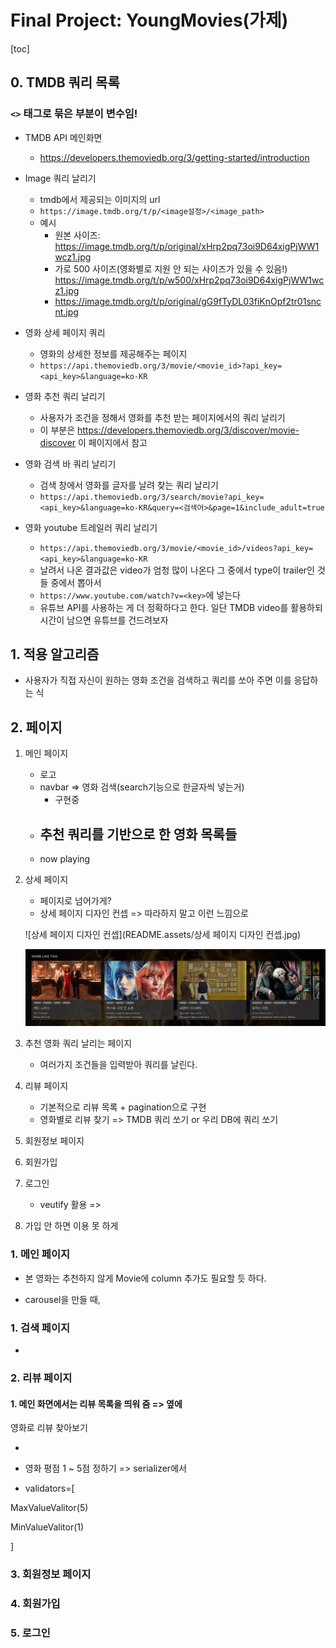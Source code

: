 # Final Project: YoungMovies(가제)

[toc]

## 0. TMDB 쿼리 목록

### `<>` 태그로 묶은 부분이 변수임!

- TMDB API 메인화면
  - https://developers.themoviedb.org/3/getting-started/introduction



- Image 쿼리 날리기
  - tmdb에서 제공되는 이미지의 url
  - `https://image.tmdb.org/t/p/<image설정>/<image_path>`
  - 예시
    - 원본 사이즈: https://image.tmdb.org/t/p/original/xHrp2pq73oi9D64xigPjWW1wcz1.jpg
    - 가로 500 사이즈(영화별로 지원 안 되는 사이즈가 있을 수 있음!) https://image.tmdb.org/t/p/w500/xHrp2pq73oi9D64xigPjWW1wcz1.jpg
    - https://image.tmdb.org/t/p/original/gG9fTyDL03fiKnOpf2tr01sncnt.jpg



- 영화 상세 페이지 쿼리
  - 영화의 상세한 정보를 제공해주는 페이지
  - `https://api.themoviedb.org/3/movie/<movie_id>?api_key=<api_key>&language=ko-KR`



- 영화 추천 쿼리 날리기
  - 사용자가 조건을 정해서 영화를 추천 받는 페이지에서의 쿼리 날리기
  - 이 부분은 https://developers.themoviedb.org/3/discover/movie-discover 이 페이지에서 참고



- 영화 검색 바 쿼리 날리기
  - 검색 창에서 영화를 글자를 날려 찾는 쿼리 날리기
  - `https://api.themoviedb.org/3/search/movie?api_key=<api_key>&language=ko-KR&query=<검색어>&page=1&include_adult=true`



- 영화 youtube 트레일러 쿼리 날리기
  - `https://api.themoviedb.org/3/movie/<movie_id>/videos?api_key=<api_key>&language=ko-KR`
  - 날려서 나온 결과값은 video가 엄청 많이 나온다 그 중에서 type이 trailer인 것들 중에서 뽑아서
  - `https://www.youtube.com/watch?v=<key>`에 넣는다
  - 유튜브 API를 사용하는 게 더 정확하다고 한다. 일단 TMDB video를 활용하되 시간이 남으면 유튜브를 건드려보자



## 1. 적용 알고리즘

- 사용자가 직접 자신이 원하는 영화 조건을 검색하고 쿼리를 쏘아 주면 이를 응답하는 식



## 2. 페이지

1. 메인 페이지

   - 로고
   - navbar => 영화 검색(search기능으로 한글자씩 넣는거)
     - 구현중
   - 추천 쿼리를 기반으로 한 영화 목록들
     - 
   - now playing

2. 상세 페이지

   - 페이지로 넘어가게?
   - 상세 페이지 디자인 컨셉 => 따라하지 말고 이런 느낌으로

   ![상세 페이지 디자인 컨셉](README.assets/상세 페이지 디자인 컨셉.jpg)

   ![구현](README.assets/구현.jpg)

   

3. 추천 영화 쿼리 날리는 페이지

   - 여러가지 조건들을 입력받아 쿼리를 날린다.

   

4. 리뷰 페이지

   - 기본적으로 리뷰 목록 + pagination으로 구현
   - 영화별로 리뷰 찾기 => TMDB 쿼리 쏘기 or 우리 DB에 쿼리 쏘기



4. 회원정보 페이지

5. 회원가입

6. 로그인
   - veutify 활용 =>
7. 가입 안 하면 이용 못 하게

### 1. 메인 페이지

- 본 영화는 추천하지 않게 Movie에 column 추가도 필요할 듯 하다.

- carousel을 만들 때,



### 1. 검색 페이지

- 





### 2. 리뷰 페이지

#### 1. 메인 화면에서는 리뷰 목록을 띄워 줌 => 옆에



영화로 리뷰 찾아보기

- 

- 영화 평점 1 ~ 5점 정하기 => serializer에서

- validators=[

MaxValueValitor(5)

MinValueValitor(1)

]



### 3. 회원정보 페이지





### 4. 회원가입





### 5. 로그인

